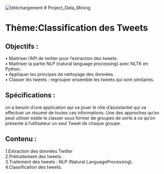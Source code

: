 ![téléchargement](https://user-images.githubusercontent.com/24653616/102296651-1a873680-3f4e-11eb-9c8a-6d5e629a1812.png)  # Project_Data_Mining
# Thème:Classification des Tweets 

## Objectifs :<br>
• Maitriser l’API de twitter pour l’extraction des tweets.<br>
• Maitriser la partie NLP (natural language processing) avec NLTK en Python.<br>
• Appliquer les principes de nettoyage des données.<br>
• Classer les tweets : regrouper ensemble les tweets qui sont similaires.<br>

## Spécifications :<br>
on a besoin d’une application qui va jouer le rôle d’assistantet qui va effectuer un résumé de toutes ces informations. Une des approches qu’on peut utiliser estde le classer sous former de groupes de sorte à ce qu’on présente à l’utilisateur un seul Tweet de chaque groupe.

## Contenu :<br>
1.Extraction des données Twitter<br>
2.Prétraitement des tweets.<br>
3.Traitement des tweets : NLP (Natural LanguageProcessing).<br>
4.Classification des tweets.<br>
